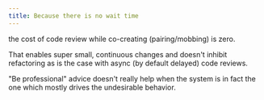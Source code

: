 ```yaml
---
title: Because there is no wait time
---
```


the cost of code review while co-creating (pairing/mobbing) is zero.

That enables super small, continuous changes and doesn't inhibit refactoring as is the case with async (by default delayed) code reviews.

"Be professional" advice doesn't really help when the system is in fact the one which mostly drives the undesirable behavior.
